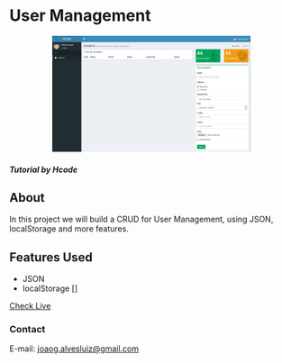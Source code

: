 <!-- Title --> 
# User Management

<!-- Project Image --> 
<p align="center">
  <a href="" rel="noopener">
 <img width=70% height=70% src="page.png" alt="Project logo"></a>
</p>

<!-- Who made it --> 
##### Tutorial by Hcode
<!-- About the project --> 
## About <a name = "about"></a>

In this project we will build a CRUD for User Management, using JSON, localStorage and more features. 

<!-- Features Used in --> 
## Features Used <a name = "about"></a>
 * JSON
 * localStorage 
 []

<!-- See website --> 
[Check Live](https://joaogalvesluiz.netlify.app/websites/loruki/index.html)
<!-- See tutorial video  --> 
<!-- [Video](https://www.youtube.com/watch?v=p0bGHP-PXD4&t) -->

### Contact
E-mail: joaog.alvesluiz@gmail.com
